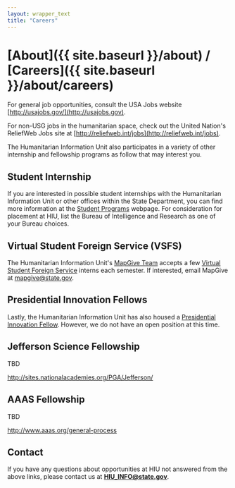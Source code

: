 ```yaml
---
layout: wrapper_text
title: "Careers"
---
```

# [About]({{ site.baseurl }}/about) / [Careers]({{ site.baseurl }}/about/careers)

For general job opportunities, consult the USA Jobs website [http://usajobs.gov/](http://usajobs.gov).

For non-USG jobs in the humanitarian space, check out the United Nation's ReliefWeb Jobs site at [http://reliefweb.int/jobs](http://reliefweb.int/jobs).

The Humanitarian Information Unit also participates in a variety of other internship and fellowship programs as follow that may interest you.

## Student Internship

If you are interested in possible student internships with the Humanitarian Information Unit or other offices within the State Department, you can find more information at the [Student Programs](http://careers.state.gov/intern) webpage.  For consideration for placement at HIU, list the Bureau of Intelligence and Research as one of your Bureau choices.

## Virtual Student Foreign Service (VSFS)

The Humanitarian Information Unit's [MapGive Team](http://mapgive.state.gov) accepts a few [Virtual Student Foreign Service](http://www.state.gov/vsfs/) interns each semester.  If interested, email MapGive at [mapgive@state.gov](mailto:mapgive@state.gov?subject=VSFS+Internship).

## Presidential Innovation Fellows

Lastly, the Humanitarian Information Unit has also housed a [Presidential Innovation Fellow](https://www.whitehouse.gov/innovationfellows).  However, we do not have an open position at this time.

## Jefferson Science Fellowship

TBD

http://sites.nationalacademies.org/PGA/Jefferson/

## AAAS Fellowship

TBD

http://www.aaas.org/general-process

## Contact

If you have any questions about opportunities at HIU not answered from the above links, please contact us at **[HIU_INFO@state.gov](mailto:HIU_INFO@state.gov)**.
